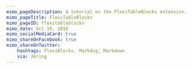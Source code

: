```yaml
---
mimo_pageDescription: A tutorial on the FlexiTableBlocks extension.
mimo_pageTitle: FlexiTableBlocks
mimo_pageID: flexitableblocks
mimo_date: Oct 19, 2018
mimo_socialMediaCard: true
mimo_shareOnFacebook: true
mimo_shareOnTwitter:
    hashtags: FlexiBlocks, Markdig, Markdown
    via: Jering
---
```


